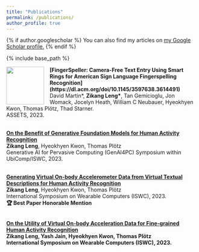 ```yaml
---
title: "Publications"
permalink: /publications/
author_profile: true
---
```


{% if author.googlescholar %}
  You can also find my articles on <u><a href="{{author.googlescholar}}">my Google Scholar profile</a>.</u>
{% endif %}

{% include base_path %}

<div style="overflow: auto;"> <!-- This div contains the entire entry -->
  <img src="images/fingerspeller.png" style="float: left; margin-right: 15px; width: 100px;"> <!-- Image on the left -->
  <b> [FingerSpeller: Camera-Free Text Entry Using Smart Rings for American Sign Language Fingerspelling Recognition](https://dl.acm.org/doi/10.1145/3597638.3614491) </b>
  <br> David Martin*, <b>Zikang Leng*</b>, Tan Gemicioglu, Jon Womack, Jocelyn Heath, William C Neubauer, Hyeokhyen Kwon, Thomas Plötz, Thad Starner.
  <br> ASSETS, 2023.
</div>

<br> <b> [On the Benefit of Generative Foundation Models for Human Activity Recognition](https://arxiv.org/abs/2310.12085) </b>
<br> <b>Zikang Leng</b>, Hyeokhyen Kwon, Thomas Plötz
<br> Generative AI for Pervasive Computing (GenAI4PC) Symposium within UbiComp/ISWC, 2023.

<br> <b> [Generating Virtual On-body Accelerometer Data from Virtual Textual Descriptions for Human Activity Recognition](https://dl.acm.org/doi/10.1145/3594738.3611361) </b>
<br> <b>Zikang Leng</b>, Hyeokhyen Kwon, Thomas Plötz
<br> International Symposium on Wearable Computers (ISWC), 2023.
<br> <b> 🏆 Best Paper Honorable Mention 

<br> <b> [On the Utility of Virtual On-body Acceleration Data for Fine-grained Human Activity Recognition](https://dl.acm.org/doi/10.1145/3594738.3611364) </b>
<br> <b>Zikang Leng</b>, Yash Jain, Hyeokhyen Kwon, Thomas Plötz
<br> International Symposium on Wearable Computers (ISWC), 2023.
